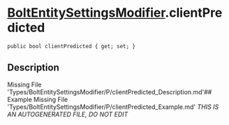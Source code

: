 # [BoltEntitySettingsModifier](Types/BoltEntitySettingsModifier.md).clientPredicted
`public bool clientPredicted { get; set; }`
## Description
Missing File 'Types/BoltEntitySettingsModifier/P/clientPredicted_Description.md'## Example
Missing File 'Types/BoltEntitySettingsModifier/P/clientPredicted_Example.md'
*THIS IS AN AUTOGENERATED FILE, DO NOT EDIT*
